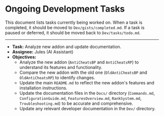 # Ongoing Development Tasks

This document lists tasks currently being worked on. When a task is completed, it should be moved to `Dev/gists/completed.md`. If a task is paused or deferred, it should be moved back to `Dev/tasks/todo.md`.

---

- **Task:** Analyze new addon and update documentation.
- **Assignee:** Jules (AI Assistant)
- **Objectives:**
  - Analyze the new addon (`AntiCheatsBP` and `AntiCheatsRP`) to understand its features and functionality.
  - Compare the new addon with the old one (`OldAntiCheatsBP` and `OldAntiCheatsRP`) to identify changes.
  - Update the main `README.md` to reflect the new addon's features and installation instructions.
  - Update the documentation files in the `Docs/` directory (`Commands.md`, `ConfigurationGuide.md`, `FeaturesOverview.md`, `RankSystem.md`, `Troubleshooting.md`) to be accurate and comprehensive.
  - Update any relevant developer documentation in the `Dev/` directory.
